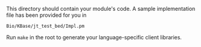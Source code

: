 This directory should contain your module's code.
A sample implementation file has been provided for you in

```Bio/KBase/jt_test_bed/Impl.pm```

Run `make` in the root to generate your language-specific client libraries.
